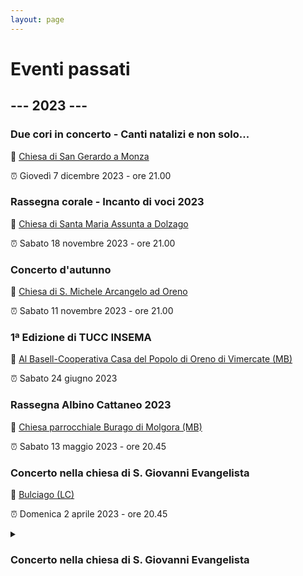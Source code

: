 ```yaml
---
layout: page
---
```


<p></p>

<h1>Eventi passati</h1>

<h2>--- 2023 ---</h2>

<h3>Due cori in concerto - Canti natalizi e non solo...</h3>

<p>📍 <a href="https://maps.app.goo.gl/yZMctiAScH2e4J647">Chiesa di San Gerardo a Monza</a></p>
<p>⏰ Giovedì 7 dicembre 2023 - ore 21.00</p>

<!-- <img class="fit-picture"
     src="https://www.corovimercate.it/assets/img/Volantino_Monza_7-12-23.jpg"
     alt="Foto del coro">   -->

<h3>Rassegna corale - Incanto di voci 2023</h3>

<p>📍 <a href="https://maps.app.goo.gl/wNMy5yqLDszWhJcS6">Chiesa di Santa Maria Assunta a Dolzago</a></p>
<p>⏰ Sabato 18 novembre 2023 - ore 21.00</p>

<!-- <p>📖 <a href="https://www.corovimercate.it/assets/img/Rassegna_2023_Nov.pdf">Scarica il programma</a></p> -->

<h3>Concerto d'autunno</h3>

<p>📍 <a href="https://maps.app.goo.gl/sNftYajNJr6fDDU3A">Chiesa di S. Michele Arcangelo ad Oreno</a></p>
<p>⏰ Sabato 11 novembre 2023 - ore 21.00</p>

<!-- <p>📖 <a href="https://www.corovimercate.it/assets/img/Programma_Oreno.pdf">Scarica il programma</a></p> -->

<!-- <img class="fit-picture"
     src="https://www.corovimercate.it/assets/img/autunno2023.jpeg"
     alt="Foto del coro">  -->

<h3>1ª Edizione di TUCC INSEMA</h3>

<p>📍 <a href="https://goo.gl/maps/DHzcrfC5wkym2u9Y9">Al Basell-Cooperativa Casa del Popolo di Oreno di Vimercate (MB)</a></p>
<p>⏰ Sabato 24 giugno 2023</p>
<!-- <p>Una giornata dedicata all’incontro delle associazioni del territorio di Vimercate e non.
L’evento si terra’ il 24 Giugno 2023 presso Al Basell-Cooperativa Casa del Popolo di Oreno di Vimercate (MB), dalle 10 alle 20.</p> -->

<!-- <img class="fit-picture"
     src="https://www.corovimercate.it/assets/img/tuccinsema.jpg"
     alt="Locandina Tucc insema">  -->

<h3>Rassegna Albino Cattaneo 2023</h3>

<p>📍 <a href="https://maps.app.goo.gl/XxeCNUesduaP4M9fA">Chiesa parrocchiale Burago di Molgora (MB)</a></p>
<p>⏰ Sabato 13 maggio 2023 - ore 20.45</p>

<!-- <img class="fit-picture"
     src="https://www.corovimercate.it/assets/img/burago.jpeg"
     alt="Locandina Burago">  -->

<h3>Concerto nella chiesa di S. Giovanni Evangelista</h3>

<p>📍 <a href="https://goo.gl/maps/UuGhB9Chu3fhTbMY6">Bulciago (LC)</a></p>
<p>⏰ Domenica 2 aprile 2023 - ore 20.45</p>

<!-- <img class="fit-picture"
     src="https://www.corovimercate.it/cpcv-2023/assets/img/bulciago.jpg"
     alt="Locandina Bulciago LC"> -->

<details>
<summary>
<h3>Concerto nella chiesa di S. Giovanni Evangelista</h3>
</summary>
<p>⏰ Domenica 2 aprile 2023 - ore 20.45</p>

<img class="fit-picture"
     src="https://www.corovimercate.it/cpcv-2023/assets/img/bulciago.jpg"
     alt="Locandina Bulciago LC">
</details>

